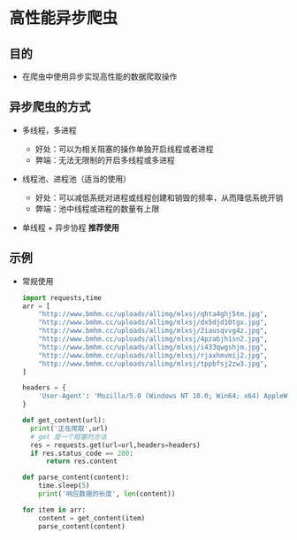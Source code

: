 # 高性能异步爬虫

## 目的

+ 在爬虫中使用异步实现高性能的数据爬取操作

## 异步爬虫的方式

+ 多线程，多进程

  + 好处：可以为相关阻塞的操作单独开启线程或者进程
  + 弊端：无法无限制的开启多线程或多进程

+ 线程池、进程池（适当的使用）

  + 好处：可以减低系统对进程或线程创建和销毁的频率，从而降低系统开销
  + 弊端：池中线程或进程的数量有上限

+ 单线程 + 异步协程 **推荐使用**

## 示例

+ 常规使用

  ```py
  import requests,time
  arr = [
      "http://www.bmhm.cc/uploads/allimg/mlxsj/qhta4ghj5tm.jpg",
      "http://www.bmhm.cc/uploads/allimg/mlxsj/dx5djd10tgx.jpg",
      "http://www.bmhm.cc/uploads/allimg/mlxsj/2iausqvvg4z.jpg",
      "http://www.bmhm.cc/uploads/allimg/mlxsj/4pzabjh1sn2.jpg",
      "http://www.bmhm.cc/uploads/allimg/mlxsj/i433qwgshjm.jpg",
      "http://www.bmhm.cc/uploads/allimg/mlxsj/rjaxhmvmij2.jpg",
      "http://www.bmhm.cc/uploads/allimg/mlxsj/tppbfsj2zw3.jpg",
  ]

  headers = {
      'User-Agent': 'Mozilla/5.0 (Windows NT 10.0; Win64; x64) AppleWebKit/537.36 (KHTML, like Gecko) Chrome/96.0.4664.45 Safari/537.36'
  }

  def get_content(url):
    print('正在爬取',url)
    # get 是一个阻塞的方法
    res = requests.get(url=url,headers=headers)
    if res.status_code == 200:
        return res.content

  def parse_content(content):
      time.sleep(5)
      print('响应数据的长度', len(content))

  for item in arr:
      content = get_content(item)
      parse_content(content)
  ```

